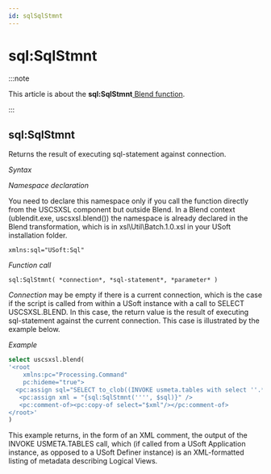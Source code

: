 ```yaml
---
id: sqlSqlStmnt
---
```


# sql:SqlStmnt




:::note

This article is about the **sql:SqlStmnt**[ Blend function](/docs/Repositories/Blend_functions).

:::

## **sql:SqlStmnt**

Returns the result of executing sql-statement against connection.

*Syntax*

*Namespace declaration*

You need to declare this namespace only if you call the function directly from the USCSXSL component but outside Blend. In a Blend context (ublendit.exe, uscsxsl.blend()) the namespace is already declared in the Blend transformation, which is in xsl\\Util\\Batch.1.0.xsl in your USoft installation folder.

```
xmlns:sql="USoft:Sql"
```

*Function call*

```
sql:SqlStmnt( *connection*, *sql-statement*, *parameter* )
```

*Connection* may be empty if there is a current connection, which is the case if the script is called from within a USoft instance with a call to SELECT USCSXSL.BLEND. In this case, the return value is the result of executing sql-statement against the current connection. This case is illustrated by the example below.

*Example*

```sql
select uscsxsl.blend(
'<root 
    xmlns:pc="Processing.Command"
    pc:hideme="true">
  <pc:assign sql="SELECT to_clob((INVOKE usmeta.tables with select ''.*'', ''False'', ''True'', ''False'', ''False''))" />
   <pc:assign xml = "{sql:SqlStmnt('''', $sql)}" />
   <pc:comment-of><pc:copy-of select="$xml"/></pc:comment-of>  
</root>'
)
```

This example returns, in the form of an XML comment, the output of the INVOKE USMETA.TABLES call, which (if called from a USoft Application instance, as opposed to a USoft Definer instance) is an XML-formatted listing of metadata describing Logical Views.

 